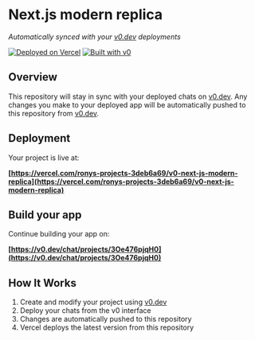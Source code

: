 # Next.js modern replica

*Automatically synced with your [v0.dev](https://v0.dev) deployments*

[![Deployed on Vercel](https://img.shields.io/badge/Deployed%20on-Vercel-black?style=for-the-badge&logo=vercel)](https://vercel.com/ronys-projects-3deb6a69/v0-next-js-modern-replica)
[![Built with v0](https://img.shields.io/badge/Built%20with-v0.dev-black?style=for-the-badge)](https://v0.dev/chat/projects/3Oe476pjqH0)

## Overview

This repository will stay in sync with your deployed chats on [v0.dev](https://v0.dev).
Any changes you make to your deployed app will be automatically pushed to this repository from [v0.dev](https://v0.dev).

## Deployment

Your project is live at:

**[https://vercel.com/ronys-projects-3deb6a69/v0-next-js-modern-replica](https://vercel.com/ronys-projects-3deb6a69/v0-next-js-modern-replica)**

## Build your app

Continue building your app on:

**[https://v0.dev/chat/projects/3Oe476pjqH0](https://v0.dev/chat/projects/3Oe476pjqH0)**

## How It Works

1. Create and modify your project using [v0.dev](https://v0.dev)
2. Deploy your chats from the v0 interface
3. Changes are automatically pushed to this repository
4. Vercel deploys the latest version from this repository
